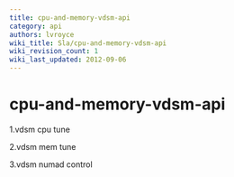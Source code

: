 ```yaml
---
title: cpu-and-memory-vdsm-api
category: api
authors: lvroyce
wiki_title: Sla/cpu-and-memory-vdsm-api
wiki_revision_count: 1
wiki_last_updated: 2012-09-06
---
```


<!-- TODO: Content review -->

# cpu-and-memory-vdsm-api

1.vdsm cpu tune

2.vdsm mem tune

3.vdsm numad control
